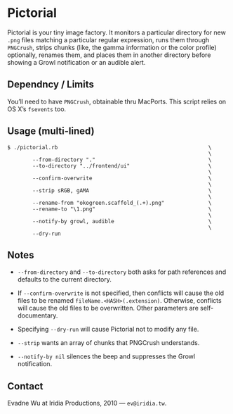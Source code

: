 #	Pictorial

Pictorial is your tiny image factory.  It monitors a particular directory for new `.png` files matching a particular regular expression, runs them through `PNGCrush`, strips chunks (like, the gamma information or the color profile) optionally, renames them, and places them in another directory before showing a Growl notification or an audible alert.





##	Dependncy / Limits

You’ll need to have `PNGCrush`, obtainable thru MacPorts.  This script relies on OS X’s `fsevents` too.





##	Usage (multi-lined)

	$ ./pictorial.rb                                                \
	                                                                \
	        --from-directory "."                                    \
	        --to-directory "../frontend/ui"                         \
	                                                                \
	        --confirm-overwrite                                     \
	                                                                \
	        --strip sRGB, gAMA                                      \
	                                                                \
	        --rename-from "okogreen.scaffold_(.+).png"              \
	        --rename-to "\1.png"                                    \
	                                                                \
	        --notify-by growl, audible                              \
	                                                                \
	        --dry-run





##	Notes

*	`--from-directory` and `--to-directory` both asks for path references and defaults to the current directory.

*	If `--confirm-overwrite` is not specified, then conflicts will cause the old files to be renamed `fileName.<HASH>(.extension)`.  Otherwise, conflicts will cause the old files to be overwritten.  Other parameters are self-documentary.

*	Specifying `--dry-run` will cause Pictorial not to modify any file.

*	`--strip` wants an array of chunks that PNGCrush understands.

*	`--notify-by nil` silences the beep and suppresses the Growl notification.





##	Contact

Evadne Wu at Iridia Productions, 2010 — `ev@iridia.tw`.




